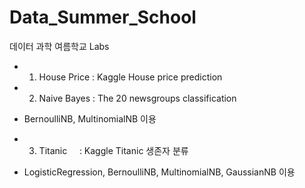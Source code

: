 # Data_Summer_School
데이터 과학 여름학교 Labs

*  1. House Price : Kaggle House price prediction 
  
*  2. Naive Bayes : The 20 newsgroups classification

  * BernoulliNB, MultinomialNB 이용
   
*  3. Titanic     : Kaggle Titanic 생존자 분류

  * LogisticRegression, BernoulliNB, MultinomialNB, GaussianNB 이용

